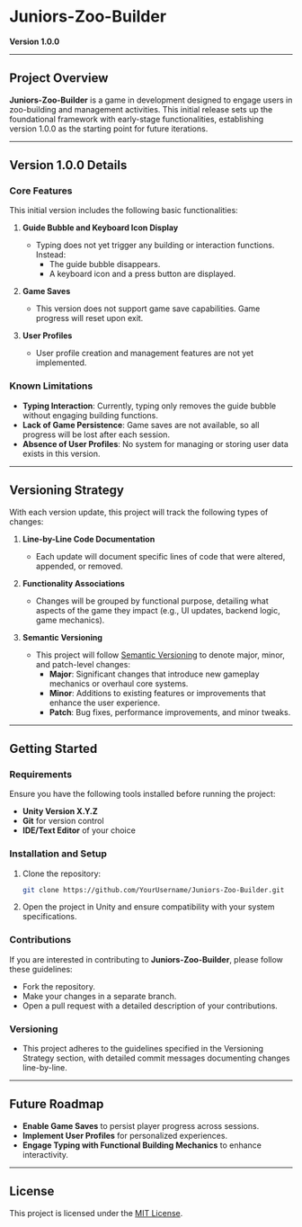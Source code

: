 
# Juniors-Zoo-Builder

**Version 1.0.0**

---

## Project Overview

**Juniors-Zoo-Builder** is a game in development designed to engage users in zoo-building and management activities. This initial release sets up the foundational framework with early-stage functionalities, establishing version 1.0.0 as the starting point for future iterations.

---

## Version 1.0.0 Details

### Core Features

This initial version includes the following basic functionalities:

1. **Guide Bubble and Keyboard Icon Display**  
   - Typing does not yet trigger any building or interaction functions. Instead:
     - The guide bubble disappears.
     - A keyboard icon and a press button are displayed.

2. **Game Saves**  
   - This version does not support game save capabilities. Game progress will reset upon exit.

3. **User Profiles**  
   - User profile creation and management features are not yet implemented.

### Known Limitations

- **Typing Interaction**: Currently, typing only removes the guide bubble without engaging building functions.
- **Lack of Game Persistence**: Game saves are not available, so all progress will be lost after each session.
- **Absence of User Profiles**: No system for managing or storing user data exists in this version.

---

## Versioning Strategy

With each version update, this project will track the following types of changes:

1. **Line-by-Line Code Documentation**
   - Each update will document specific lines of code that were altered, appended, or removed.
   
2. **Functionality Associations**
   - Changes will be grouped by functional purpose, detailing what aspects of the game they impact (e.g., UI updates, backend logic, game mechanics).
   
3. **Semantic Versioning**
   - This project will follow [Semantic Versioning](https://semver.org/) to denote major, minor, and patch-level changes:
     - **Major**: Significant changes that introduce new gameplay mechanics or overhaul core systems.
     - **Minor**: Additions to existing features or improvements that enhance the user experience.
     - **Patch**: Bug fixes, performance improvements, and minor tweaks.

---

## Getting Started

### Requirements

Ensure you have the following tools installed before running the project:

- **Unity Version X.Y.Z**
- **Git** for version control
- **IDE/Text Editor** of your choice

### Installation and Setup

1. Clone the repository:
   ```bash
   git clone https://github.com/YourUsername/Juniors-Zoo-Builder.git
   ```
2. Open the project in Unity and ensure compatibility with your system specifications.

### Contributions

If you are interested in contributing to **Juniors-Zoo-Builder**, please follow these guidelines:

- Fork the repository.
- Make your changes in a separate branch.
- Open a pull request with a detailed description of your contributions.

### Versioning

- This project adheres to the guidelines specified in the Versioning Strategy section, with detailed commit messages documenting changes line-by-line.

---

## Future Roadmap

- **Enable Game Saves** to persist player progress across sessions.
- **Implement User Profiles** for personalized experiences.
- **Engage Typing with Functional Building Mechanics** to enhance interactivity.

---

## License

This project is licensed under the [MIT License](LICENSE).
